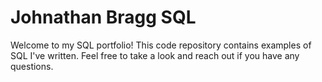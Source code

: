 # Johnathan Bragg SQL
Welcome to my SQL portfolio! This code repository contains examples of SQL I've written. Feel free to take a look and reach out if you have any questions.

